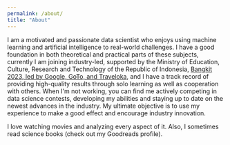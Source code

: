 ```yaml
---
permalink: /about/
title: "About"
---
```


I am a motivated and passionate data scientist who enjoys using machine learning and artificial intelligence to real-world challenges. I have a good foundation in both theoretical and practical parts of these subjects, currently I am joining industry-led, supported by the Ministry of Education, Culture, Research and Technology of the Republic of Indonesia, [Bangkit 2023, led by Google, GoTo, and Traveloka](https://bangkit.academy), and I have a track record of providing high-quality results through solo learning as well as cooperation with others. When I'm not working, you can find me actively competing in data science contests, developing my abilities and staying up to date on the newest advances in the industry. My ultimate objective is to use my experience to make a good effect and encourage industry innovation.

I love watching movies and analyzing every aspect of it. Also, I sometimes read science books (check out my Goodreads profile).